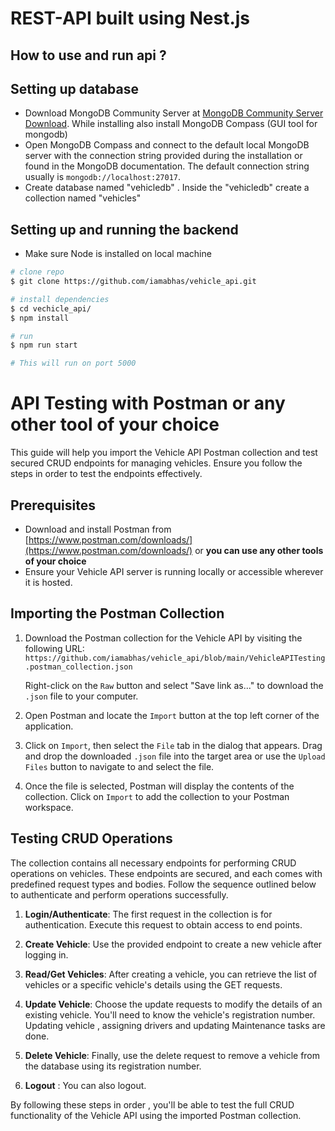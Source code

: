 # REST-API built using Nest.js 

## How to use and run api ?
## Setting up database
- Download MongoDB Community Server at [MongoDB Community Server Download](https://www.mongodb.com/try/download/community). While installing also install MongoDB Compass (GUI tool for mongodb)
- Open MongoDB Compass and connect to the default local MongoDB server with the connection string provided during the installation or found in the MongoDB documentation. The default connection string usually is `mongodb://localhost:27017`.
- Create database named "vehicledb" . Inside the "vehicledb" create a collection named "vehicles"


## Setting up and running the backend
- Make sure Node is installed on local machine
```bash
# clone repo 
$ git clone https://github.com/iamabhas/vehicle_api.git

# install dependencies 
$ cd vechicle_api/
$ npm install

# run
$ npm run start

# This will run on port 5000
```


# API Testing with Postman or any other tool of your choice

This guide will help you import the Vehicle API Postman collection and test secured CRUD endpoints for managing vehicles. Ensure you follow the steps in order to test the endpoints effectively.

## Prerequisites

- Download and install Postman from [https://www.postman.com/downloads/](https://www.postman.com/downloads/)  or **you can use any other tools of your choice** 
- Ensure your Vehicle API server is running locally or accessible wherever it is hosted.

## Importing the Postman Collection

1. Download the Postman collection for the Vehicle API by visiting the following URL:  
   `https://github.com/iamabhas/vehicle_api/blob/main/VehicleAPITesting.postman_collection.json`
   
   Right-click on the `Raw` button and select "Save link as..." to download the `.json` file to your computer.

2. Open Postman and locate the `Import` button at the top left corner of the application.

3. Click on `Import`, then select the `File` tab in the dialog that appears. Drag and drop the downloaded `.json` file into the target area or use the `Upload Files` button to navigate to and select the file.

4. Once the file is selected, Postman will display the contents of the collection. Click on `Import` to add the collection to your Postman workspace.

## Testing CRUD Operations

The collection contains all necessary endpoints for performing CRUD operations on vehicles. These endpoints are secured, and each comes with predefined request types and bodies. Follow the sequence outlined below to authenticate and perform operations successfully.

1. **Login/Authenticate**: The first request in the collection is for authentication. Execute this request to obtain access to end points.

2. **Create Vehicle**: Use the provided endpoint to create a new vehicle after logging in.

3. **Read/Get Vehicles**: After creating a vehicle, you can retrieve the list of vehicles or a specific vehicle's details using the GET requests.

4. **Update Vehicle**: Choose the update requests to modify the details of an existing vehicle. You'll need to know the vehicle's registration number. Updating vehicle , assigning drivers and updating Maintenance tasks are done.

5. **Delete Vehicle**: Finally, use the delete request to remove a vehicle from the database using its registration number.

6. **Logout** : You can also logout.


By following these steps in order , you'll be able to test the full CRUD functionality of the Vehicle API using the imported Postman collection.


